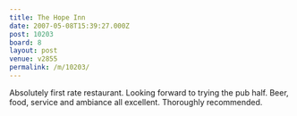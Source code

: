 ```yaml
---
title: The Hope Inn
date: 2007-05-08T15:39:27.000Z
post: 10203
board: 8
layout: post
venue: v2855
permalink: /m/10203/
---
```

Absolutely first rate restaurant.  Looking forward to trying the pub half.  Beer, food, service and ambiance all excellent.  Thoroughly recommended.
